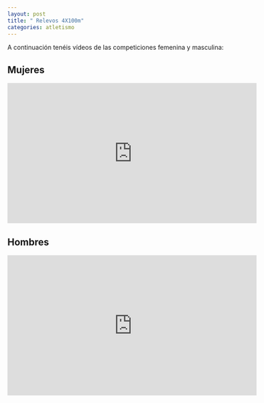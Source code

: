 ```yaml
---
layout: post
title: " Relevos 4X100m"
categories: atletismo
---
```


A continuación tenéis vídeos de las competiciones femenina y masculina:

## Mujeres

<iframe width="560" height="315" src="https://www.youtube.com/embed/dvGTa_ievWw" frameborder="0" allow="accelerometer; autoplay; encrypted-media; gyroscope; picture-in-picture" allowfullscreen></iframe>

## Hombres

<iframe width="560" height="315" src="https://www.youtube.com/embed/x3yLI9uMjXA" frameborder="0" allow="accelerometer; autoplay; encrypted-media; gyroscope; picture-in-picture" allowfullscreen></iframe>
